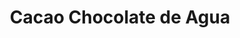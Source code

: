 ---
title: "Cacao Chocolate de Agua"
url: /cholula-puebla/cacao-chocolate-de-agua/
shop: juguetes
---